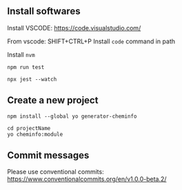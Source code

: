 
## Install softwares



Install VSCODE: https://code.visualstudio.com/

From vscode: SHIFT+CTRL+P
Install `code` command in path

Install `nvm`



`npm run test`


`npx jest --watch`

## Create a new project

```
npm install --global yo generator-cheminfo

cd projectName
yo cheminfo:module
```

## Commit messages

Please use conventional commits: https://www.conventionalcommits.org/en/v1.0.0-beta.2/